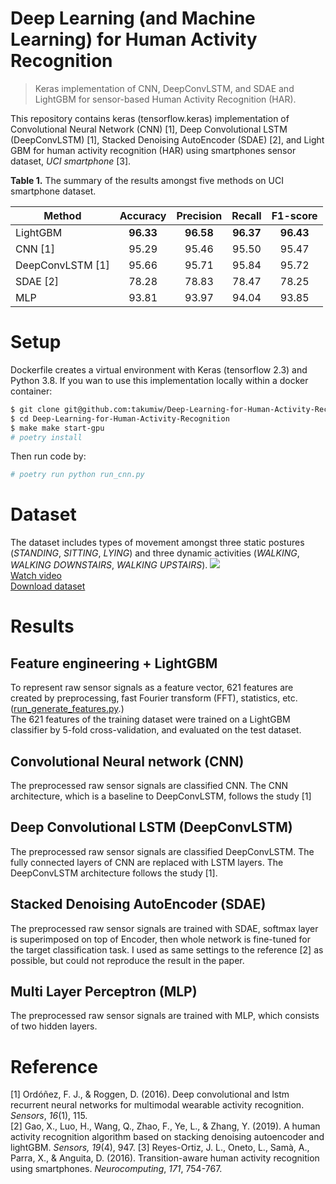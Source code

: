 # Deep Learning (and Machine Learning) for Human Activity Recognition
> Keras implementation of CNN, DeepConvLSTM, and SDAE and LightGBM for sensor-based Human Activity Recognition (HAR).  

This repository contains keras (tensorflow.keras) implementation of Convolutional Neural Network (CNN) [1], Deep Convolutional LSTM (DeepConvLSTM) [1], Stacked Denoising AutoEncoder (SDAE) [2], and Light GBM for human activity recognition (HAR) using smartphones sensor dataset, *UCI smartphone* [3].

**Table 1.** The summary of the results amongst five methods on UCI smartphone dataset.  

| Method | Accuracy | Precision | Recall | F1-score |
| --- | :---: | :---: | :---: | :---: |
| LightGBM | **96.33** | **96.58** | **96.37** |  **96.43** |
| CNN [1] | 95.29 | 95.46 | 95.50 |  95.47 |
| DeepConvLSTM [1] | 95.66 | 95.71 | 95.84 | 95.72 |
| SDAE [2] | 78.28 | 78.83 | 78.47 | 78.25 |
| MLP | 93.81 | 93.97 | 94.04 |  93.85 |


# Setup
Dockerfile creates a virtual environment with Keras (tensorflow 2.3) and Python 3.8.
If you wan to use this implementation locally within a docker container:
```bash
$ git clone git@github.com:takumiw/Deep-Learning-for-Human-Activity-Recognition.git
$ cd Deep-Learning-for-Human-Activity-Recognition
$ make make start-gpu
# poetry install
```

Then run code by:
```bash
# poetry run python run_cnn.py
```

# Dataset
The dataset includes types of movement amongst three static postures (*STANDING*, *SITTING*, *LYING*) and three dynamic activities (*WALKING*, *WALKING DOWNSTAIRS*, *WALKING UPSTAIRS*). 
![](https://img.youtube.com/vi/XOEN9W05_4A/0.jpg)  
[Watch video](https://www.youtube.com/watch?v=XOEN9W05_4A)  
[Download dataset](http://archive.ics.uci.edu/ml/datasets/Smartphone-Based+Recognition+of+Human+Activities+and+Postural+Transitions)

# Results
## Feature engineering + LightGBM
To represent raw sensor signals as a feature vector, 621 features are created by preprocessing, fast Fourier transform (FFT), statistics, etc. ([run_generate_features.py](https://github.com/takumiw/Deep-Learning-for-Human-Activity-Recognition/blob/master/run_generate_features.py).)  
The 621 features of the training dataset were trained on a LightGBM classifier by 5-fold cross-validation, and evaluated on the test dataset.

## Convolutional Neural network (CNN)
The preprocessed raw sensor signals are classified CNN. The CNN architecture, which is a baseline to DeepConvLSTM, follows the study [1]

## Deep Convolutional LSTM (DeepConvLSTM)
The preprocessed raw sensor signals are classified DeepConvLSTM. The fully connected layers of CNN are replaced with LSTM layers. The DeepConvLSTM architecture follows the study [1].

## Stacked Denoising AutoEncoder (SDAE)
The preprocessed raw sensor signals are trained with SDAE, softmax layer is superimposed on top of Encoder, then whole network is fine-tuned for the target classification task. I used as same settings to the reference [2] as possible, but could not reproduce the result in the paper.

## Multi Layer Perceptron (MLP)
The preprocessed raw sensor signals are trained with MLP, which consists of two hidden layers.

# Reference
[1] Ordóñez, F. J., & Roggen, D. (2016). Deep convolutional and lstm recurrent neural networks for multimodal wearable activity recognition. *Sensors*, *16*(1), 115.  
[2] Gao, X., Luo, H., Wang, Q., Zhao, F., Ye, L., & Zhang, Y. (2019). A human activity recognition algorithm based on stacking denoising autoencoder and lightGBM. *Sensors,* *19*(4), 947.
[3] Reyes-Ortiz, J. L., Oneto, L., Samà, A., Parra, X., & Anguita, D. (2016). Transition-aware human activity recognition using smartphones. *Neurocomputing*, *171*, 754-767.